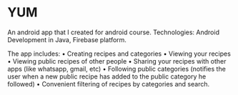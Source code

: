 # YUM

An android app that I created for android course.
Technologies: Android Development in Java, Firebase platform.

The app includes: • Creating recipes and categories • Viewing your recipes • Viewing public recipes of other people •	Sharing your recipes with other apps (like whatsapp, gmail, etc) • Following public categories (notifies the user when a new public recipe has added to the public category he followed) •	Convenient filtering of recipes by categories and search.
